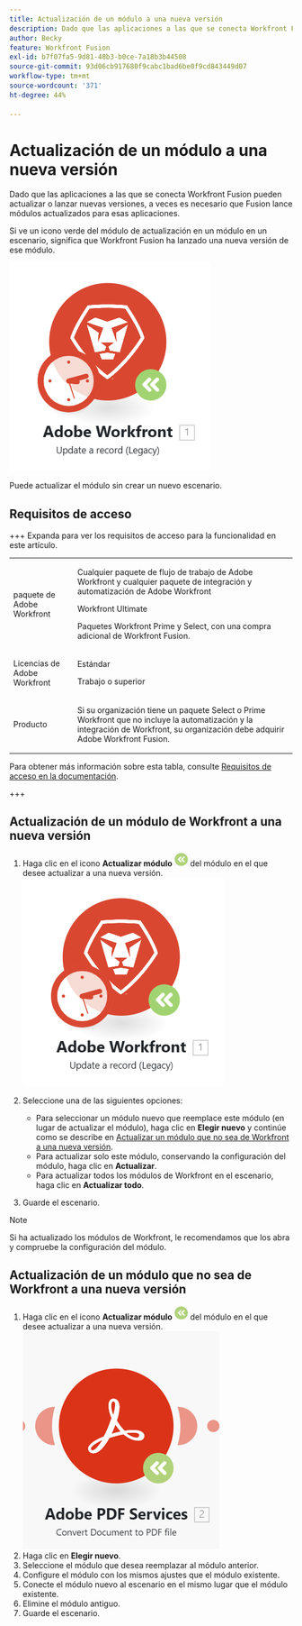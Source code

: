 ```yaml
---
title: Actualización de un módulo a una nueva versión
description: Dado que las aplicaciones a las que se conecta Workfront Fusion pueden actualizar o lanzar una nueva versión, a veces es necesario que Fusion lance módulos actualizados para esas aplicaciones.
author: Becky
feature: Workfront Fusion
exl-id: b7f07fa5-9d81-48b3-b0ce-7a18b3b44508
source-git-commit: 93d06cb917680f9cabc1bad6be0f9cd843449d07
workflow-type: tm+mt
source-wordcount: '371'
ht-degree: 44%

---
```


# Actualización de un módulo a una nueva versión

Dado que las aplicaciones a las que se conecta Workfront Fusion pueden actualizar o lanzar nuevas versiones, a veces es necesario que Fusion lance módulos actualizados para esas aplicaciones.

Si ve un icono verde del módulo de actualización en un módulo en un escenario, significa que Workfront Fusion ha lanzado una nueva versión de ese módulo.

![Icono de actualización](assets/update-indicator-workfront.png)

Puede actualizar el módulo sin crear un nuevo escenario.

## Requisitos de acceso

+++ Expanda para ver los requisitos de acceso para la funcionalidad en este artículo.

<table style="table-layout:auto">
 <col> 
 <col> 
 <tbody> 
  <tr> 
   <td role="rowheader">paquete de Adobe Workfront</td> 
   <td> <p>Cualquier paquete de flujo de trabajo de Adobe Workfront y cualquier paquete de integración y automatización de Adobe Workfront</p><p>Workfront Ultimate</p><p>Paquetes Workfront Prime y Select, con una compra adicional de Workfront Fusion.</p> </td> 
  </tr> 
  <tr data-mc-conditions=""> 
   <td role="rowheader">Licencias de Adobe Workfront</td> 
   <td> <p>Estándar</p><p>Trabajo o superior</p> </td> 
  </tr> 
  <tr> 
   <td role="rowheader">Producto</td> 
   <td>
   <p>Si su organización tiene un paquete Select o Prime Workfront que no incluye la automatización y la integración de Workfront, su organización debe adquirir Adobe Workfront Fusion.</li></ul>
   </td> 
  </tr>
 </tbody> 
</table>

Para obtener más información sobre esta tabla, consulte [Requisitos de acceso en la documentación](/help/workfront-fusion/references/licenses-and-roles/access-level-requirements-in-documentation.md).

+++

## Actualización de un módulo de Workfront a una nueva versión

1. Haga clic en el icono **Actualizar módulo** ![Actualizar icono](assets/upgrade-icon.png) del módulo en el que desee actualizar a una nueva versión.
   ![Icono de actualización](assets/update-indicator-workfront.png)
1. Seleccione una de las siguientes opciones:

   * Para seleccionar un módulo nuevo que reemplace este módulo (en lugar de actualizar el módulo), haga clic en **Elegir nuevo** y continúe como se describe en [Actualizar un módulo que no sea de Workfront a una nueva versión](#upgrade-a-non-workfront-module-to-a-new-version).
   * Para actualizar solo este módulo, conservando la configuración del módulo, haga clic en **Actualizar**.
   * Para actualizar todos los módulos de Workfront en el escenario, haga clic en **Actualizar todo**.

1. Guarde el escenario.

>[!NOTE]
>
>Si ha actualizado los módulos de Workfront, le recomendamos que los abra y compruebe la configuración del módulo.

## Actualización de un módulo que no sea de Workfront a una nueva versión

1. Haga clic en el icono **Actualizar módulo** ![Actualizar icono](assets/upgrade-icon.png) del módulo en el que desee actualizar a una nueva versión.
   ![Icono de actualización](assets/update-indicator.png)
1. Haga clic en **Elegir nuevo**.
1. Seleccione el módulo que desea reemplazar al módulo anterior.
1. Configure el módulo con los mismos ajustes que el módulo existente.
1. Conecte el módulo nuevo al escenario en el mismo lugar que el módulo existente.
1. Elimine el módulo antiguo.
1. Guarde el escenario.
